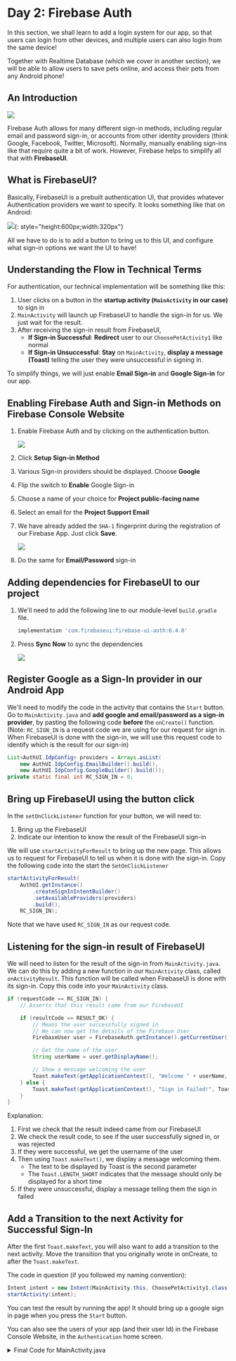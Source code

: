 # Day 2: Firebase Auth

In this section, we shall learn to add a login system for our app, so that users can login from other devices, and multiple users can also login from the same device!

Together with Realtime Database (which we cover in another section), we will be able to allow users to save pets online, and access their pets from any Android phone!

## An Introduction

![](../../imgs/gtc/android/auth-providers.png)

Firebase Auth allows for many different sign-in methods, including regular email and password sign-in, or accounts from other identity providers (think Google, Facebook, Twitter, Microsoft). Normally, manually enabling sign-ins like that require quite a bit of work. However, Firebase helps to simplify all that with **FirebaseUI**.

## What is FirebaseUI?

Basically, FirebaseUI is a prebuilt authentication UI, that provides whatever Authentication providers we want to specify. It looks something like that on Android:

![](../../imgs/gtc/android/firebase_ui.png){: style="height:600px;width:320px"}

All we have to do is to add a button to bring us to this UI, and configure what sign-in options we want the UI to have!

## Understanding the Flow in Technical Terms

For authentication, our technical implementation will be something like this:

1. User clicks on a button in the **startup activity (`MainActivity` in our case)** to sign in
2. `MainActivity` will launch up FirebaseUI to handle the sign-in for us. We just wait for the result.
3. After receiving the sign-in result from FirebaseUI,
   - **If Sign-in Successful**: **Redirect** user to our `ChoosePetActivity1` like normal
   - **If Sign-in Unsuccessful**: **Stay** on `MainActivity`, **display a message (Toast)** telling the user they were unsuccessful in signing in.

To simplify things, we will just enable **Email Sign-in** and **Google Sign-in** for our app.

## Enabling Firebase Auth and Sign-in Methods on Firebase Console Website

1. Enable Firebase Auth and by clicking on the authentication button.

    ![](../../imgs/gtc/android/firebase_auth_button.png)

2. Click **Setup Sign-in Method**
3. Various Sign-in providers should be displayed. Choose **Google**
4. Flip the switch to **Enable** Google Sign-in
5. Choose a name of your choice for **Project public-facing name**
6. Select an email for the **Project Support Email**
7. We have already added the `SHA-1` fingerprint during the registration of our Firebase App. Just click **Save**.

    ![](../../imgs/gtc/android/firebase_auth_save.png)
    
8. Do the same for **Email/Password** sign-in

## Adding dependencies for FirebaseUI to our project

1. We'll need to add the following line to our module-level `build.gradle` file.

    ```groovy
    implementation 'com.firebaseui:firebase-ui-auth:6.4.0'
    ```
2. Press **Sync Now** to sync the dependencies

   ![](../../imgs/gtc/android/firebase_auth_add_dependency.png)

## Register Google as a Sign-In provider in our Android App

We'll need to modify the code in the activity that contains the `Start` button. Go to `MainActivity.java` and **add google and email/password as a sign-in provider**, by pasting the following code **before** the `onCreate()` function. (Note: `RC_SIGN_IN` is a request code we are using for our request for sign in. When FirebaseUI is done with the sign-in, we will use this request code to identify which is the result for our sign-in)

```java
List<AuthUI.IdpConfig> providers = Arrays.asList( 
    new AuthUI.IdpConfig.EmailBuilder().build(),
    new AuthUI.IdpConfig.GoogleBuilder().build());
private static final int RC_SIGN_IN = 0;
```

## Bring up FirebaseUI using the button click

In the `setOnClickListener` function for your button, we will need to:

1. Bring up the FirebaseUI
2. Indicate our intention to know the result of the FirebaseUI sign-in

We will use `startActivityForResult` to bring up the new page. This allows us to request for FirebaseUI to tell us when it is done with the sign-in. Copy the following code into the start the `SetOnClickListener`

```java
startActivityForResult( 
    AuthUI.getInstance()
        .createSignInIntentBuilder()
        .setAvailableProviders(providers)
        .build(),
    RC_SIGN_IN);
```

Note that we have used `RC_SIGN_IN` as our request code.

## Listening for the sign-in result of FirebaseUI

We will need to listen for the result of the sign-in from `MainActivity.java`. We can do this by adding a new function in our `MainActivity` class, called `onActivityResult`. This function will be called when FirebaseUI is done with its sign-in. Copy this code into your `MainActivity` class.

```java
if (requestCode == RC_SIGN_IN) {
    // Asserts that this result came from our FirebaseUI

    if (resultCode == RESULT_OK) {
        // Means the user successfully signed in
        // We can now get the details of the Firebase User
        FirebaseUser user = FirebaseAuth.getInstance().getCurrentUser();

        // Get the name of the user
        String userName = user.getDisplayName();

        // Show a message welcoming the user
        Toast.makeText(getApplicationContext(), "Welcome " + userName, Toast.LENGTH_SHORT).show();
    } else {
        Toast.makeText(getApplicationContext(), "Sign in Failed!", Toast.LENGTH_SHORT).show();
    }
}

```

Explanation:

1. First we check that the result indeed came from our FirebaseUI
2. We check the result code, to see if the user successfully signed in, or was rejected
3. If they were successful, we get the username of the user
4. Then using `Toast.makeText()`, we display a message welcoming them.
   - The text to be displayed by Toast is the second parameter
   - The `Toast.LENGTH_SHORT` indicates that the message should only be displayed for a short time
5. If they were unsuccessful, display a message telling them the sign in failed

## Add a Transition to the next Activity for Successful Sign-In

After the first `Toast.makeText`, you will also want to add a transition to the next activity. Move the transition that you originally wrote in onCreate, to after the `Toast.makeText`. 

The code in question (if you followed my naming convention):

```java
Intent intent = new Intent(MainActivity.this, ChoosePetActivity1.class);
startActivity(intent);
```

You can test the result by running the app! It should bring up a google sign in page when you press the `Start` button.

You can also see the users of your app (and their user Id) in the Firebase Console Website, in the `Authentication` home screen.


<details>
  <summary>Final Code for MainActivity.java</summary>

```java
package com.example.virtualpets;

import androidx.annotation.Nullable;
import androidx.appcompat.app.AppCompatActivity;

import android.content.Intent;
import android.os.Bundle;
import android.view.View;
import android.widget.Button;
import android.widget.Toast;


import com.firebase.ui.auth.AuthUI;
import com.google.firebase.auth.FirebaseAuth;
import com.google.firebase.auth.FirebaseUser;

import java.util.Arrays;
import java.util.List;

public class MainActivity extends AppCompatActivity {

    List<AuthUI.IdpConfig> providers = Arrays.asList(
            new AuthUI.IdpConfig.EmailBuilder().build(),
            new AuthUI.IdpConfig.GoogleBuilder().build());
    private static final int RC_SIGN_IN = 0;

    @Override
    protected void onCreate(Bundle savedInstanceState) {
        super.onCreate(savedInstanceState);
        setContentView(R.layout.activity_main);

        Button button = findViewById(R.id.startButton);

        button.setOnClickListener(view -> {
            startActivityForResult(
                    AuthUI.getInstance()
                            .createSignInIntentBuilder()
                            .setAvailableProviders(providers)
                            .build(),
                    RC_SIGN_IN);


        });
    }

    @Override
    protected void onActivityResult(int requestCode, int resultCode, @Nullable Intent data) {
        super.onActivityResult(requestCode, resultCode, data);

        if (requestCode == RC_SIGN_IN) {
            // Asserts that this result came from our FirebaseUI

            if (resultCode == RESULT_OK) {
                // Means the user successfully signed in
                // We can now get the details of the Firebase User
                FirebaseUser user = FirebaseAuth.getInstance().getCurrentUser();

                // Get the name of the user
                String userName = user.getDisplayName();

                // Show a message welcoming the user
                Toast.makeText(this, "Welcome " + userName, Toast.LENGTH_SHORT).show();

                // Go to the ChoosePetActivity
                Intent intent = new Intent(MainActivity.this, ChoosePetActivity1.class);
                startActivity(intent);
            } else {
                Toast.makeText(this, "Sign in Failed!", Toast.LENGTH_SHORT).show();
            }
        }
    }
}
```
  
</details>